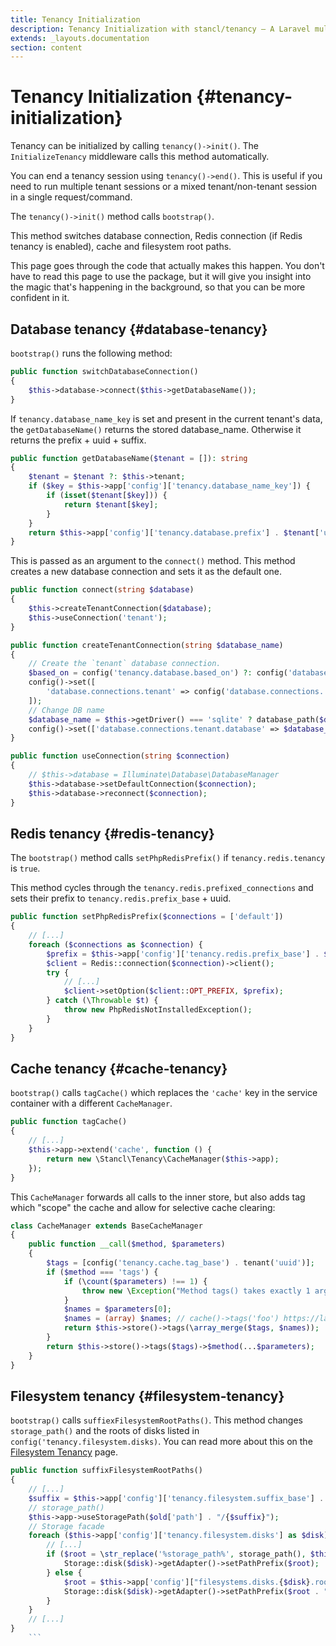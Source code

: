 ```yaml
---
title: Tenancy Initialization
description: Tenancy Initialization with stancl/tenancy — A Laravel multi-database tenancy package that respects your code..
extends: _layouts.documentation
section: content
---
```


# Tenancy Initialization {#tenancy-initialization}

Tenancy can be initialized by calling `tenancy()->init()`. The `InitializeTenancy` middleware calls this method automatically.

You can end a tenancy session using `tenancy()->end()`. This is useful if you need to run multiple tenant sessions or a mixed tenant/non-tenant session in a single request/command.

The `tenancy()->init()` method calls `bootstrap()`.

This method switches database connection, Redis connection (if Redis tenancy is enabled), cache and filesystem root paths.

This page goes through the code that actually makes this happen. You don't have to read this page to use the package, but it will give you insight into the magic that's happening in the background, so that you can be more confident in it.

## Database tenancy {#database-tenancy}

`bootstrap()` runs the following method:

```php
public function switchDatabaseConnection()
{
    $this->database->connect($this->getDatabaseName());
}
```

If `tenancy.database_name_key` is set and present in the current tenant's data, the `getDatabaseName()` returns the stored database_name. Otherwise it returns the prefix + uuid + suffix.

```php
public function getDatabaseName($tenant = []): string
{
    $tenant = $tenant ?: $this->tenant;
    if ($key = $this->app['config']['tenancy.database_name_key']) {
        if (isset($tenant[$key])) {
            return $tenant[$key];
        }
    }
    return $this->app['config']['tenancy.database.prefix'] . $tenant['uuid'] . $this->app['config']['tenancy.database.suffix'];
}
```

This is passed as an argument to the `connect()` method. This method creates a new database connection and sets it as the default one.
```php
public function connect(string $database)
{
    $this->createTenantConnection($database);
    $this->useConnection('tenant');
}

public function createTenantConnection(string $database_name)
{
    // Create the `tenant` database connection.
    $based_on = config('tenancy.database.based_on') ?: config('database.default');
    config()->set([
        'database.connections.tenant' => config('database.connections.' . $based_on),
    ]);
    // Change DB name
    $database_name = $this->getDriver() === 'sqlite' ? database_path($database_name) : $database_name;
    config()->set(['database.connections.tenant.database' => $database_name]);
}

public function useConnection(string $connection)
{
    // $this->database = Illuminate\Database\DatabaseManager
    $this->database->setDefaultConnection($connection);
    $this->database->reconnect($connection);
}
```

## Redis tenancy {#redis-tenancy}

The `bootstrap()` method calls `setPhpRedisPrefix()` if `tenancy.redis.tenancy` is `true`.

This method cycles through the `tenancy.redis.prefixed_connections` and sets their prefix to `tenancy.redis.prefix_base` + uuid.
```php
public function setPhpRedisPrefix($connections = ['default'])
{
    // [...]
    foreach ($connections as $connection) {
        $prefix = $this->app['config']['tenancy.redis.prefix_base'] . $this->tenant['uuid'];
        $client = Redis::connection($connection)->client();
        try {
            // [...]
            $client->setOption($client::OPT_PREFIX, $prefix);
        } catch (\Throwable $t) {
            throw new PhpRedisNotInstalledException();
        }
    }
}
```

## Cache tenancy {#cache-tenancy}

`bootstrap()` calls `tagCache()` which replaces the `'cache'` key in the service container with a different `CacheManager`.
```php
public function tagCache()
{
    // [...]
    $this->app->extend('cache', function () {
        return new \Stancl\Tenancy\CacheManager($this->app);
    });
}
```

This `CacheManager` forwards all calls to the inner store, but also adds tag which "scope" the cache and allow for selective cache clearing:
```php
class CacheManager extends BaseCacheManager
{
    public function __call($method, $parameters)
    {
        $tags = [config('tenancy.cache.tag_base') . tenant('uuid')];
        if ($method === 'tags') {
            if (\count($parameters) !== 1) {
                throw new \Exception("Method tags() takes exactly 1 argument. {count($parameters)} passed.");
            }
            $names = $parameters[0];
            $names = (array) $names; // cache()->tags('foo') https://laravel.com/docs/5.7/cache#removing-tagged-cache-items
            return $this->store()->tags(\array_merge($tags, $names));
        }
        return $this->store()->tags($tags)->$method(...$parameters);
    }
}
```

## Filesystem tenancy {#filesystem-tenancy}

`bootstrap()` calls `suffiexFilesystemRootPaths()`. This method changes `storage_path()` and the roots of disks listed in `config('tenancy.filesystem.disks)`. You can read more about this on the [Filesystem Tenancy](filesystem-tenancy) page.

```php
public function suffixFilesystemRootPaths()
{
    // [...]
    $suffix = $this->app['config']['tenancy.filesystem.suffix_base'] . tenant('uuid');
    // storage_path()
    $this->app->useStoragePath($old['path'] . "/{$suffix}");
    // Storage facade
    foreach ($this->app['config']['tenancy.filesystem.disks'] as $disk) {
        // [...]
        if ($root = \str_replace('%storage_path%', storage_path(), $this->app['config']["tenancy.filesystem.root_override.{$disk}"])) {
            Storage::disk($disk)->getAdapter()->setPathPrefix($root);
        } else {
            $root = $this->app['config']["filesystems.disks.{$disk}.root"];
            Storage::disk($disk)->getAdapter()->setPathPrefix($root . "/{$suffix}");
        }
    }
    // [...]
}
    ```